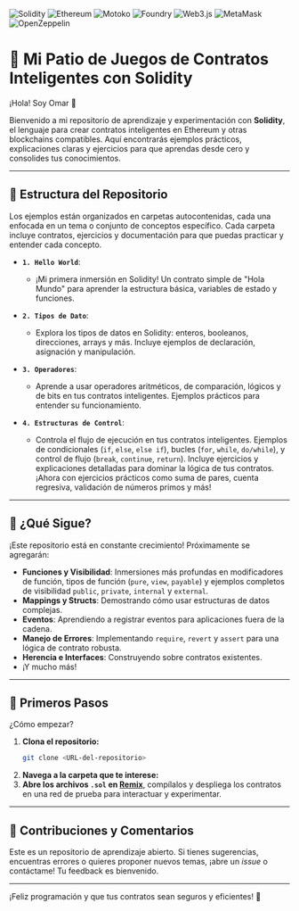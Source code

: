 ![Solidity](https://img.shields.io/badge/Solidity-363636?style=for-the-badge&logo=solidity&logoColor=white)
![Ethereum](https://img.shields.io/badge/Ethereum-3C3C3D?style=for-the-badge&logo=ethereum&logoColor=white)
![Motoko](https://img.shields.io/badge/Motoko-29ABE2?style=for-the-badge&logo=internet-computer&logoColor=white)
![Foundry](https://img.shields.io/badge/Foundry-1A1B23?style=for-the-badge&logo=foundry&logoColor=white)
![Web3.js](https://img.shields.io/badge/Web3.js-F16822?style=for-the-badge&logo=web3.js&logoColor=white)
![MetaMask](https://img.shields.io/badge/MetaMask-E2761B?style=for-the-badge&logo=metamask&logoColor=white)
![OpenZeppelin](https://img.shields.io/badge/OpenZeppelin-4E5EE4?style=for-the-badge&logo=openzeppelin&logoColor=white)

# 🚀 Mi Patio de Juegos de Contratos Inteligentes con Solidity

¡Hola! Soy Omar 👋

Bienvenido a mi repositorio de aprendizaje y experimentación con **Solidity**, el lenguaje para crear contratos inteligentes en Ethereum y otras blockchains compatibles. Aquí encontrarás ejemplos prácticos, explicaciones claras y ejercicios para que aprendas desde cero y consolides tus conocimientos.

---

## 📂 Estructura del Repositorio

Los ejemplos están organizados en carpetas autocontenidas, cada una enfocada en un tema o conjunto de conceptos específico. Cada carpeta incluye contratos, ejercicios y documentación para que puedas practicar y entender cada concepto.

* **`1. Hello World`**:
    * ¡Mi primera inmersión en Solidity! Un contrato simple de "Hola Mundo" para aprender la estructura básica, variables de estado y funciones.

* **`2. Tipos de Dato`**:
    * Explora los tipos de datos en Solidity: enteros, booleanos, direcciones, arrays y más. Incluye ejemplos de declaración, asignación y manipulación.

* **`3. Operadores`**:
    * Aprende a usar operadores aritméticos, de comparación, lógicos y de bits en tus contratos inteligentes. Ejemplos prácticos para entender su funcionamiento.

* **`4. Estructuras de Control`**:
    * Controla el flujo de ejecución en tus contratos inteligentes. Ejemplos de condicionales (`if`, `else`, `else if`), bucles (`for`, `while`, `do/while`), y control de flujo (`break`, `continue`, `return`). Incluye ejercicios y explicaciones detalladas para dominar la lógica de tus contratos. ¡Ahora con ejercicios prácticos como suma de pares, cuenta regresiva, validación de números primos y más!

---

## 🔮 ¿Qué Sigue?

¡Este repositorio está en constante crecimiento! Próximamente se agregarán:

* **Funciones y Visibilidad**: Inmersiones más profundas en modificadores de función, tipos de función (`pure`, `view`, `payable`) y ejemplos completos de visibilidad `public`, `private`, `internal` y `external`.
* **Mappings y Structs**: Demostrando cómo usar estructuras de datos complejas.
* **Eventos**: Aprendiendo a registrar eventos para aplicaciones fuera de la cadena.
* **Manejo de Errores**: Implementando `require`, `revert` y `assert` para una lógica de contrato robusta.
* **Herencia e Interfaces**: Construyendo sobre contratos existentes.
* ¡Y mucho más!

---

## 🌱 Primeros Pasos

¿Cómo empezar?

1.  **Clona el repositorio:**
    ```bash
    git clone <URL-del-repositorio>
    ```
2.  **Navega a la carpeta que te interese:**
3.  **Abre los archivos `.sol` en [Remix](https://remix.ethereum.org/)**, compílalos y despliega los contratos en una red de prueba para interactuar y experimentar.

---

## 🤝 Contribuciones y Comentarios

Este es un repositorio de aprendizaje abierto. Si tienes sugerencias, encuentras errores o quieres proponer nuevos temas, ¡abre un *issue* o contáctame! Tu feedback es bienvenido.

---

¡Feliz programación y que tus contratos sean seguros y eficientes! 🚀

